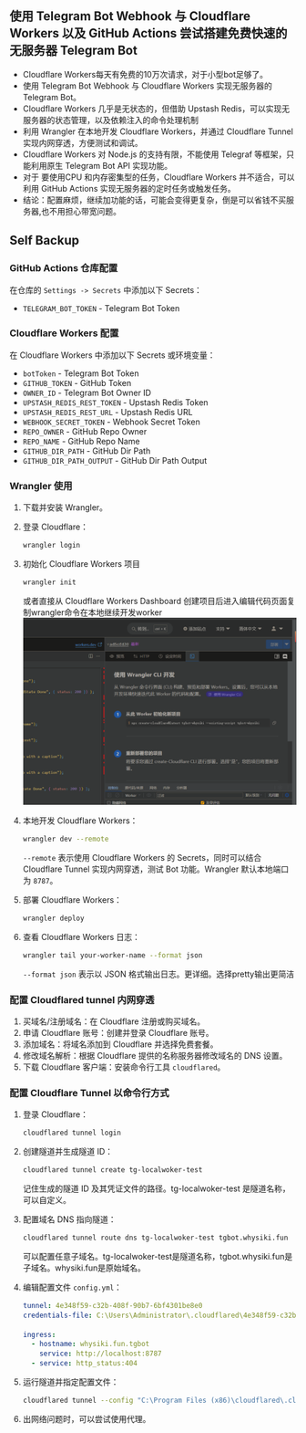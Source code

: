 ## 使用 Telegram Bot Webhook 与 Cloudflare Workers 以及 GitHub Actions 尝试搭建免费快速的无服务器 Telegram Bot

- Cloudflare Workers每天有免费的10万次请求，对于小型bot足够了。
- 使用 Telegram Bot Webhook 与 Cloudflare Workers 实现无服务器的 Telegram Bot。
- Cloudflare Workers 几乎是无状态的，但借助 Upstash Redis，可以实现无服务器的状态管理，以及依赖注入的命令处理机制
- 利用 Wrangler 在本地开发 Cloudflare Workers，并通过 Cloudflare Tunnel 实现内网穿透，方便测试和调试。
- Cloudflare Workers 对 Node.js 的支持有限，不能使用 Telegraf 等框架，只能利用原生 Telegram Bot API 实现功能。
- 对于 要使用CPU 和内存密集型的任务，Cloudflare Workers 并不适合，可以利用 GitHub Actions 实现无服务器的定时任务或触发任务。
- 结论：配置麻烦，继续加功能的话，可能会变得更复杂，倒是可以省钱不买服务器,也不用担心带宽问题。


## Self Backup

### GitHub Actions 仓库配置

在仓库的 `Settings -> Secrets` 中添加以下 Secrets：

- `TELEGRAM_BOT_TOKEN` - Telegram Bot Token

### Cloudflare Workers 配置

在 Cloudflare Workers 中添加以下 Secrets 或环境变量：

- `botToken` - Telegram Bot Token
- `GITHUB_TOKEN` - GitHub Token
- `OWNER_ID` - Telegram Bot Owner ID
- `UPSTASH_REDIS_REST_TOKEN` - Upstash Redis Token
- `UPSTASH_REDIS_REST_URL` - Upstash Redis URL
- `WEBHOOK_SECRET_TOKEN` - Webhook Secret Token
- `REPO_OWNER` - GitHub Repo Owner
- `REPO_NAME` - GitHub Repo Name
- `GITHUB_DIR_PATH` - GitHub Dir Path
- `GITHUB_DIR_PATH_OUTPUT` - GitHub Dir Path Output

### Wrangler 使用

1. 下载并安装 Wrangler。
2. 登录 Cloudflare：
   ```bash
   wrangler login
   ```
3. 初始化 Cloudflare Workers 项目 
   ```bash
   wrangler init
   ```
    或者直接从 Cloudflare Workers Dashboard 创建项目后进入编辑代码页面复制wrangler命令在本地继续开发worker
    ![alt text](images/README/image.png)
4. 本地开发 Cloudflare Workers：
   ```bash
   wrangler dev --remote
   ```
   `--remote` 表示使用 Cloudflare Workers 的 Secrets，同时可以结合 Cloudflare Tunnel 实现内网穿透，测试 Bot 功能。Wrangler 默认本地端口为 `8787`。
5. 部署 Cloudflare Workers：
   ```bash
   wrangler deploy
   ```

6. 查看 Cloudflare Workers 日志：
   ```bash
   wrangler tail your-worker-name --format json
   ```
   `--format json` 表示以 JSON 格式输出日志。更详细。选择pretty输出更简洁

### 配置 Cloudflared tunnel 内网穿透

1. 买域名/注册域名：在 Cloudflare 注册或购买域名。
2. 申请 Cloudflare 账号：创建并登录 Cloudflare 账号。
3. 添加域名：将域名添加到 Cloudflare 并选择免费套餐。
4. 修改域名解析：根据 Cloudflare 提供的名称服务器修改域名的 DNS 设置。
5. 下载 Cloudflare 客户端：安装命令行工具 `cloudflared`。

### 配置 Cloudflare Tunnel 以命令行方式

1. 登录 Cloudflare：
   ```bash
   cloudflared tunnel login
   ```
2. 创建隧道并生成隧道 ID：
   ```bash
   cloudflared tunnel create tg-localwoker-test
   ```
   记住生成的隧道 ID 及其凭证文件的路径。tg-localwoker-test 是隧道名称，可以自定义。

3. 配置域名 DNS 指向隧道：
   ```bash
   cloudflared tunnel route dns tg-localwoker-test tgbot.whysiki.fun
   ```
   可以配置任意子域名。tg-localwoker-test是隧道名称，tgbot.whysiki.fun是子域名。whysiki.fun是原始域名。

4. 编辑配置文件 `config.yml`：
   ```yaml
   tunnel: 4e348f59-c32b-408f-90b7-6bf4301be8e0
   credentials-file: C:\Users\Administrator\.cloudflared\4e348f59-c32b-408f-90b7-6bf4301be8e0.json

   ingress:
     - hostname: whysiki.fun.tgbot
       service: http://localhost:8787
     - service: http_status:404
   ```

5. 运行隧道并指定配置文件：
   ```bash
   cloudflared tunnel --config "C:\Program Files (x86)\cloudflared\.cloudflared\config.yml" run [4e348f59-c32b-408f-90b7-6bf4301be8e0]
   ```
6. 出网络问题时，可以尝试使用代理。